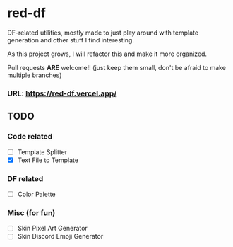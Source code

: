 # red-df
DF-related utilities, mostly made to just play around with template generation and other stuff I find interesting.

As this project grows, I will refactor this and make it more organized.

Pull requests **ARE** welcome!! (just keep them small, don't be afraid to make multiple branches)

### URL: https://red-df.vercel.app/

## TODO
### Code related
- [ ] Template Splitter
- [x] Text File to Template

### DF related
- [ ] Color Palette

### Misc (for fun)
- [ ] Skin Pixel Art Generator
- [ ] Skin Discord Emoji Generator